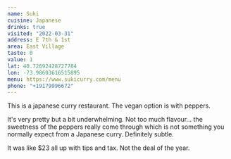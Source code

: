 ```yaml
---
name: Suki
cuisine: Japanese
drinks: true
visited: "2022-03-31"
address: E 7th & 1st
area: East Village
taste: 0
value: 1
lat: 40.72692428727784
lon: -73.98603616515895
menu: https://www.sukicurry.com/menu
phone: "+19179996672"
---
```


This is a japanese curry restaurant. The vegan option is with peppers.

It's very pretty but a bit underwhelming. Not too much flavour... the sweetness of the peppers really come through which is not something you normally expect from a Japanese curry. Definitely subtle.

It was like $23 all up with tips and tax. Not the deal of the year.
